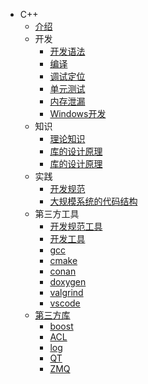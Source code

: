 * C++
  * [介绍](README.md)
  * 开发
    * [开发语法](dev/grammer.md)
    * [编译](dev/compile.md)
    * [调试定位](dev/debug.md)
    * [单元测试](dev/ut.md)
    * [内存泄漏](dev/leak.md)
    * [Windows开发](dev/windows.md)
  * 知识
    * [理论知识](kb/SUMMARY.md)
    * [库的设计原理](kb/lib.md)
    * [库的设计原理](kb/ipc/SUMMARY.md)
  * 实践
    * [开发规范](practice/spec.md)
    * [大规模系统的代码结构](practice/large_scale_code.md)
  * 第三方工具
    * [开发规范工具](third/spec.md)
    * [开发工具](third/dev.md)
    * [gcc](third/gcc.md)
    * [cmake](third/cmake.md)
    * [conan](third/conan.md)
    * [doxygen](third/doxygen.md)
    * [valgrind](third/valgrind.md)
    * [vscode](third/vscode.md)
  * [第三方库](lib/SUMMARY.md)
    * [boost](lib/boost.md)
    * [ACL](lib/acl.md)
    * [log](lib/log.md)
    * [QT](lib/qt.md)
    * [ZMQ](lib/zmq.md)
